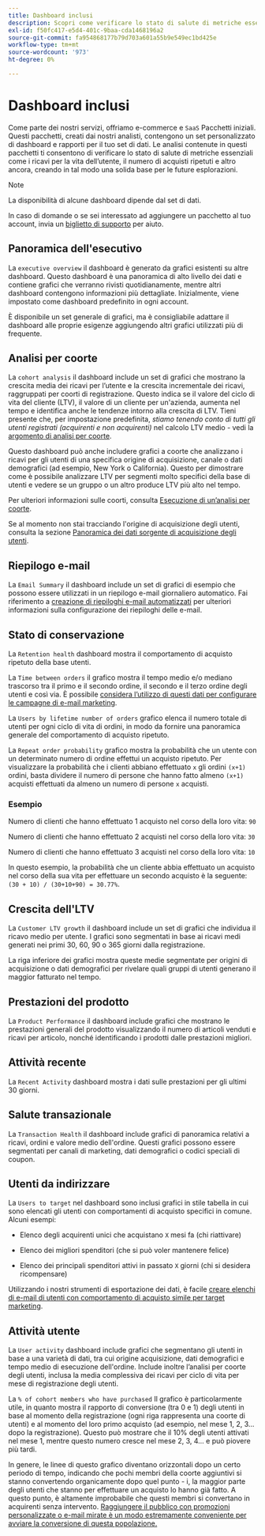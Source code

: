 ```yaml
---
title: Dashboard inclusi
description: Scopri come verificare lo stato di salute di metriche essenziali come i ricavi per la vita dell’utente, il numero di acquisti ripetuti e altro ancora, creando in tal modo una solida base per l’esplorazione futura.
exl-id: f50fc417-e5d4-401c-9baa-cda1468196a2
source-git-commit: fa954868177b79d703a601a55b9e549ec1bd425e
workflow-type: tm+mt
source-wordcount: '973'
ht-degree: 0%

---
```


# Dashboard inclusi

Come parte dei nostri servizi, offriamo e-commerce e `SaaS` Pacchetti iniziali. Questi pacchetti, creati dai nostri analisti, contengono un set personalizzato di dashboard e rapporti per il tuo set di dati. Le analisi contenute in questi pacchetti ti consentono di verificare lo stato di salute di metriche essenziali come i ricavi per la vita dell’utente, il numero di acquisti ripetuti e altro ancora, creando in tal modo una solida base per le future esplorazioni.

>[!NOTE]
>
>La disponibilità di alcune dashboard dipende dal set di dati.

In caso di domande o se sei interessato ad aggiungere un pacchetto al tuo account, invia un [biglietto di supporto](https://experienceleague.adobe.com/docs/commerce-knowledge-base/kb/troubleshooting/miscellaneous/mbi-service-policies.html?lang=en) per aiuto.

## Panoramica dell&#39;esecutivo

La `executive overview` il dashboard è generato da grafici esistenti su altre dashboard. Questo dashboard è una panoramica di alto livello dei dati e contiene grafici che verranno rivisti quotidianamente, mentre altri dashboard contengono informazioni più dettagliate. Inizialmente, viene impostato come dashboard predefinito in ogni account.

È disponibile un set generale di grafici, ma è consigliabile adattare il dashboard alle proprie esigenze aggiungendo altri grafici utilizzati più di frequente.

## Analisi per coorte

La `cohort analysis` il dashboard include un set di grafici che mostrano la crescita media dei ricavi per l’utente e la crescita incrementale dei ricavi, raggruppati per coorti di registrazione. Questo indica se il valore del ciclo di vita del cliente (LTV), il valore di un cliente per un&#39;azienda, aumenta nel tempo e identifica anche le tendenze intorno alla crescita di LTV. Tieni presente che, per impostazione predefinita, *stiamo tenendo conto di tutti gli utenti registrati (acquirenti e non acquirenti)* nel calcolo LTV medio - vedi la [argomento di analisi per coorte](../../data-analyst/dev-reports/cohort-rpt-bldr.md).

Questo dashboard può anche includere grafici a coorte che analizzano i ricavi per gli utenti di una specifica origine di acquisizione, canale o dati demografici (ad esempio, New York o California). Questo per dimostrare come è possibile analizzare LTV per segmenti molto specifici della base di utenti e vedere se un gruppo o un altro produce LTV più alto nel tempo.

Per ulteriori informazioni sulle coorti, consulta [Esecuzione di un’analisi per coorte](../../data-analyst/dev-reports/cohort-rpt-bldr.md).

Se al momento non stai tracciando l&#39;origine di acquisizione degli utenti, consulta la sezione [Panoramica dei dati sorgente di acquisizione degli utenti](../../data-analyst/analysis/google-track-user-acq.md).

## Riepilogo e-mail

La `Email Summary` il dashboard include un set di grafici di esempio che possono essere utilizzati in un riepilogo e-mail giornaliero automatico. Fai riferimento a [creazione di riepiloghi e-mail automatizzati](../../data-user/export-data/email-summaries.md) per ulteriori informazioni sulla configurazione dei riepiloghi delle e-mail.  

## Stato di conservazione

La `Retention health` dashboard mostra il comportamento di acquisto ripetuto della base utenti.

La `Time between orders` il grafico mostra il tempo medio e/o mediano trascorso tra il primo e il secondo ordine, il secondo e il terzo ordine degli utenti e così via. È possibile [considera l’utilizzo di questi dati per configurare le campagne di e-mail marketing](http://blog.rjmetrics.com/acting-on-marketing-data-in-your-rjmetrics-online-dashboard/).

La `Users by lifetime number of orders` grafico elenca il numero totale di utenti per ogni ciclo di vita di ordini, in modo da fornire una panoramica generale del comportamento di acquisto ripetuto.  

La `Repeat order probability` grafico mostra la probabilità che un utente con un determinato numero di ordine effettui un acquisto ripetuto. Per visualizzare la probabilità che i clienti abbiano effettuato `x` gli ordini `(x+1)` ordini, basta dividere il numero di persone che hanno fatto almeno `(x+1)` acquisti effettuati da almeno un numero di persone `x` acquisti.

### Esempio

Numero di clienti che hanno effettuato 1 acquisto nel corso della loro vita: `90`

Numero di clienti che hanno effettuato 2 acquisti nel corso della loro vita: `30`

Numero di clienti che hanno effettuato 3 acquisti nel corso della loro vita: `10`

In questo esempio, la probabilità che un cliente abbia effettuato un acquisto nel corso della sua vita per effettuare un secondo acquisto è la seguente: `(30 + 10) / (30+10+90) = 30.77%`.

## Crescita dell&#39;LTV

La `Customer LTV growth` il dashboard include un set di grafici che individua il ricavo medio per utente. I grafici sono segmentati in base ai ricavi medi generati nei primi 30, 60, 90 o 365 giorni dalla registrazione.  

La riga inferiore dei grafici mostra queste medie segmentate per origini di acquisizione o dati demografici per rivelare quali gruppi di utenti generano il maggior fatturato nel tempo.

## Prestazioni del prodotto

La `Product Performance` il dashboard include grafici che mostrano le prestazioni generali del prodotto visualizzando il numero di articoli venduti e ricavi per articolo, nonché identificando i prodotti dalle prestazioni migliori.

## Attività recente

La `Recent Activity` dashboard mostra i dati sulle prestazioni per gli ultimi 30 giorni.

## Salute transazionale

La `Transaction Health` il dashboard include grafici di panoramica relativi a ricavi, ordini e valore medio dell&#39;ordine. Questi grafici possono essere segmentati per canali di marketing, dati demografici o codici speciali di coupon.

## Utenti da indirizzare

La `Users to target` nel dashboard sono inclusi grafici in stile tabella in cui sono elencati gli utenti con comportamenti di acquisto specifici in comune. Alcuni esempi:

* Elenco degli acquirenti unici che acquistano `X` mesi fa (chi riattivare)

* Elenco dei migliori spenditori (che si può voler mantenere felice)

* Elenco dei principali spenditori attivi in passato `X` giorni (chi si desidera ricompensare)

Utilizzando i nostri strumenti di esportazione dei dati, è facile [creare elenchi di e-mail di utenti con comportamento di acquisto simile per target marketing](http://blog.rjmetrics.com/creating-contact-lists-for-top-customers/).

## Attività utente

La `User activity` dashboard include grafici che segmentano gli utenti in base a una varietà di dati, tra cui origine acquisizione, dati demografici e tempo medio di esecuzione dell&#39;ordine. Include inoltre l’analisi per coorte degli utenti, inclusa la media complessiva dei ricavi per ciclo di vita per mese di registrazione degli utenti.

La `% of cohort members who have purchased` Il grafico è particolarmente utile, in quanto mostra il rapporto di conversione (tra 0 e 1) degli utenti in base al momento della registrazione (ogni riga rappresenta una coorte di utenti) e al momento del loro primo acquisto (ad esempio, nel mese 1, 2, 3... dopo la registrazione). Questo può mostrare che il 10% degli utenti attivati nel mese 1, mentre questo numero cresce nel mese 2, 3, 4... e può piovere più tardi.

In genere, le linee di questo grafico diventano orizzontali dopo un certo periodo di tempo, indicando che pochi membri della coorte aggiuntivi si stanno convertendo organicamente dopo quel punto - i, la maggior parte degli utenti che stanno per effettuare un acquisto lo hanno già fatto. A questo punto, è altamente improbabile che questi membri si convertano in acquirenti senza intervento. [Raggiungere il pubblico con promozioni personalizzate o e-mail mirate è un modo estremamente conveniente per avviare la conversione di questa popolazione.](http://blog.rjmetrics.com/acting-on-marketing-data-in-your-rjmetrics-online-dashboard/)
